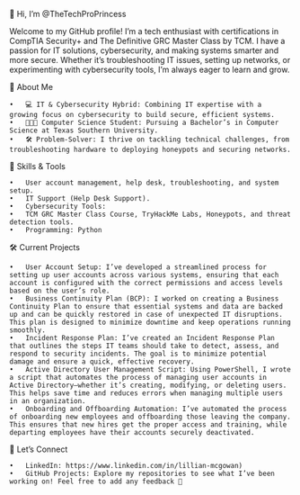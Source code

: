 👋 Hi, I’m @TheTechProPrincess

Welcome to my GitHub profile! I’m a tech enthusiast with certifications in CompTIA Security+ and The Definitive GRC Master Class by TCM. I have a passion for IT solutions, cybersecurity, and making systems 
smarter and more secure. Whether it’s troubleshooting IT issues, setting up networks, or experimenting with cybersecurity tools, 
I’m always eager to learn and grow.

🌟 About Me

	•	💻 IT & Cybersecurity Hybrid: Combining IT expertise with a growing focus on cybersecurity to build secure, efficient systems.
	•	🧑🏾‍🎓 Computer Science Student: Pursuing a Bachelor’s in Computer Science at Texas Southern University.
	•	🛠️ Problem-Solver: I thrive on tackling technical challenges, from troubleshooting hardware to deploying honeypots and securing networks.
 

🔧 Skills & Tools

	•	User account management, help desk, troubleshooting, and system setup.
	•	IT Support (Help Desk Support).
	•	Cybersecurity Tools:
	•	TCM GRC Master Class Course, TryHackMe Labs, Honeypots, and threat detection tools.
	•	Programming: Python

🛠️ Current Projects

	•	User Account Setup: I’ve developed a streamlined process for setting up user accounts across various systems, ensuring that each account is configured with the correct permissions and access levels based on the user’s role.
	•	Business Continuity Plan (BCP): I worked on creating a Business Continuity Plan to ensure that essential systems and data are backed up and can be quickly restored in case of unexpected IT disruptions. This plan is designed to minimize downtime and keep operations running smoothly.
	•	Incident Response Plan: I’ve created an Incident Response Plan that outlines the steps IT teams should take to detect, assess, and respond to security incidents. The goal is to minimize potential damage and ensure a quick, effective recovery.
	•	Active Directory User Management Script: Using PowerShell, I wrote a script that automates the process of managing user accounts in Active Directory—whether it’s creating, modifying, or deleting users. This helps save time and reduces errors when managing multiple users in an organization.
	•	Onboarding and Offboarding Automation: I’ve automated the process of onboarding new employees and offboarding those leaving the company. This ensures that new hires get the proper access and training, while departing employees have their accounts securely deactivated.

🤝 Let’s Connect

	•	LinkedIn: https://www.linkedin.com/in/lillian-mcgowan)
	•	GitHub Projects: Explore my repositories to see what I’ve been working on! Feel free to add any feedback 🤗

<!---
TheTechProPrincess/TheTechProPrincess is a ✨ special ✨ repository because its `README.md` (this file) appears on your GitHub profile.
You can click the Preview link to take a look at your changes.
--->

